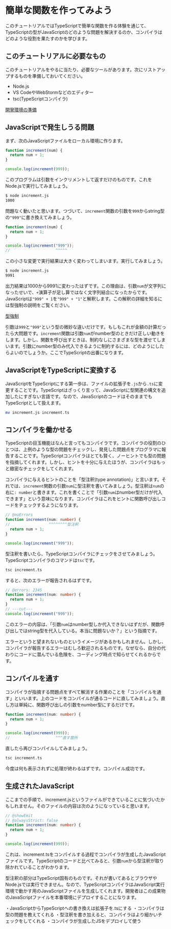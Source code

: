 # 簡単な関数を作ってみよう

このチュートリアルではTypeScriptで簡単な関数を作る体験を通じて、TypeScriptの型がJavaScriptのどのような問題を解決するのか、コンパイラはどのような役割を果たすのかを学びます。

## このチュートリアルに必要なもの

このチュートリアルをやるに当たり、必要なツールがあります。次にリストアップするものを準備しておいてください。

- Node.js
- VS CodeやWebStormなどのエディター
- tsc(TypeScriptコンパイラ)

[開発環境の準備](./setup.md)

## JavaScriptで発生しうる問題

まず、次のJavaScriptファイルをローカル環境に作ります。

```js title="increment.js"
function increment(num) {
  return num + 1;
}

console.log(increment(999));
```

このプログラムは引数をインクリメントして返すだけのものです。これをNode.jsで実行してみましょう。

```sh
$ node increment.js
1000
```

問題なく動いたと思います。つづいて、`increment`関数の引数を`999`からstring型の`"999"`に書き換えてみましょう。

```js title="increment.js"
function increment(num) {
  return num + 1;
}

console.log(increment("999"));
//                    ^^^^^
```

この小さな変更で実行結果は大きく変わってしまいます。実行してみましょう。

```sh
$ node increment.js
9991
```

出力結果は1000から9991に変わったはずです。この理由は、引数`num`が文字列になったせいで、`+`演算子が足し算ではなく文字列結合になったからです。JavaScriptは`"999" + 1`を`"999" + "1"`と解釈します。この解釈の詳細を知るには型強制の説明をご覧ください。

[型強制](../reference/values-types-variables/type-coercion.md)

引数は`999`と`"999"`という型の微妙な違いだけです。もしもこれが金額の計算だったら大問題です。`increment`関数は引数`num`がnumber型のときだけ正しい動きをします。しかし、関数を呼び出すときは、制約なしにさまざまな型を渡せてしまいます。引数にnumber型のみ代入できるように制約するには、どのようにしたらよいのでしょうか。ここでTypeScriptの出番になります。

## JavaScriptをTypeScriptに変換する

JavaScriptをTypeScriptにする第一歩は、ファイルの拡張子を`.js`から`.ts`に変更することです。TypeScriptはざっくり言って、JavaScriptに型関連の構文を追加したにすぎない言語です。なので、JavaScriptのコードはそのままでもTypeScriptとして扱えます。

```sh
mv increment.js increment.ts
```

## コンパイラを働かせる

TypeScriptの目玉機能はなんと言ってもコンパイラです。コンパイラの役割のひとつは、上例のような型の問題をチェックし、発見した問題点をプログラマに報告することです。TypeScriptコンパイラはとても賢く、ノーヒントでも型の問題を指摘してくれます。しかし、ヒントを十分に与えたほうが、コンパイラはもっと緻密なチェックをしてくれます。

コンパイラに与えるヒントのことを「型注釈(type annotation)」と言います。それでは、`increment`関数の引数`num`に型注釈を書いてみましょう。型注釈は`num`の右に`: number`と書きます。これを書くことで「引数`num`はnumber型だけが代入できます」という意味になります。コンパイラはこれをヒントに関数呼び出しコードをチェックするようになります。

<!--prettier-ignore-->
```ts twoslash {1,2} title="increment.ts"
// @noErrors
function increment(num: number) {
//                 ^^^^^^^^型注釈
  return num + 1;
}

console.log(increment("999"));
```

型注釈を書いたら、TypeScriptコンパイラにチェックをさせてみましょう。TypeScriptコンパイラのコマンドは`tsc`です。

```sh
tsc increment.ts
```

すると、次のエラーが報告されるはずです。

```ts twoslash {1,2}
// @errors: 2345
function increment(num: number) {
  return num + 1;
}
// ---cut---
console.log(increment("999"));
```

このエラーの内容は、「引数`num`はnumber型しか代入できないはずだが、関数呼び出しではstring型を代入している。本当に問題ないか？」という指摘です。

エラーというと望まれないものというイメージがあるかもしれません。しかし、コンパイラが報告するエラーはむしろ歓迎されるものです。なぜなら、自分の代わりにコードに潜んでいる危険を、コーディング時点で知らせてくれるからです。

## コンパイルを通す

コンパイラが指摘する問題点をすべて解消する作業のことを「コンパイルを通す」といいます。上のコードをコンパイルが通るコードに直してみましょう。直し方は単純に、関数呼び出しの引数をnumber型にするだけです。

```ts twoslash {5} title="increment.ts"
function increment(num: number) {
  return num + 1;
}

console.log(increment(999));
//                    ^^^直す箇所
```

直したら再びコンパイルしてみましょう。

```sh
tsc increment.ts
```

今度は何も表示されずに処理が終わるはずです。コンパイル成功です。

## 生成されたJavaScript

ここまでの手順で、increment.jsというファイルができていることに気づいたかもしれません。そのファイルの内容は次のようになっていると思います。

```ts twoslash title="increment.js"
// @showEmit
// @alwaysStrict: false
function increment(num: number) {
  return num + 1;
}

console.log(increment(999));
```

これは、increment.tsをコンパイルする過程でコンパイラが生成したJavaScriptファイルです。TypeScriptのコードと比べてみると、引数`num`から型注釈が取り除かれていることがわかります。

型注釈の部分はTypeScript固有のものです。それが書いてあるとブラウザやNode.jsでは実行できません。なので、TypeScriptコンパイラはJavaScript実行環境で動かす用のJavaScriptファイルを生成してくれます。開発者はこの成果物のJavaScriptファイルを本番環境にデプロイすることになります。

<TweetILearned>

・JavaScriptからTypeScriptへの書き換えは拡張子を.tsにする
・コンパイラは型の問題を教えてくれる
・型注釈を書き加えると、コンパイラはより細かいチェックをしてくれる
・コンパイラが生成したJSをデプロイして使う

</TweetILearned>
